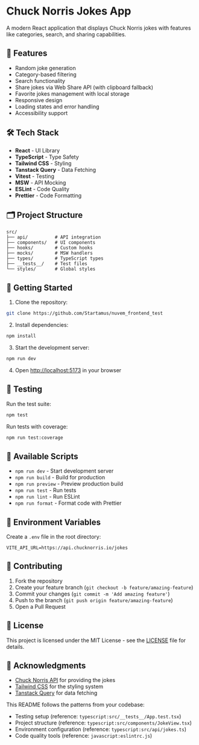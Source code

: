# Chuck Norris Jokes App

A modern React application that displays Chuck Norris jokes with features like categories, search, and sharing capabilities.

## 🚀 Features

- Random joke generation
- Category-based filtering
- Search functionality
- Share jokes via Web Share API (with clipboard fallback)
- Favorite jokes management with local storage
- Responsive design
- Loading states and error handling
- Accessibility support

## 🛠️ Tech Stack

- **React** - UI Library
- **TypeScript** - Type Safety
- **Tailwind CSS** - Styling
- **Tanstack Query** - Data Fetching
- **Vitest** - Testing
- **MSW** - API Mocking
- **ESLint** - Code Quality
- **Prettier** - Code Formatting

## 🗂️ Project Structure

```
src/
├── api/          # API integration
├── components/   # UI components
├── hooks/        # Custom hooks
├── mocks/        # MSW handlers
├── types/        # TypeScript types
├── __tests__/    # Test files
└── styles/       # Global styles
```

## 🚦 Getting Started

1. Clone the repository:

```bash
git clone https://github.com/Startamus/nuvem_frontend_test
```

2. Install dependencies:

```bash
npm install
```

3. Start the development server:

```bash
npm run dev
```

4. Open [http://localhost:5173](http://localhost:5173) in your browser

## 🧪 Testing

Run the test suite:

```bash
npm test
```

Run tests with coverage:

```bash
npm run test:coverage
```

## 🔧 Available Scripts

- `npm run dev` - Start development server
- `npm run build` - Build for production
- `npm run preview` - Preview production build
- `npm run test` - Run tests
- `npm run lint` - Run ESLint
- `npm run format` - Format code with Prettier

## 📝 Environment Variables

Create a `.env` file in the root directory:

```env
VITE_API_URL=https://api.chucknorris.io/jokes
```

## 🤝 Contributing

1. Fork the repository
2. Create your feature branch (`git checkout -b feature/amazing-feature`)
3. Commit your changes (`git commit -m 'Add amazing feature'`)
4. Push to the branch (`git push origin feature/amazing-feature`)
5. Open a Pull Request

## 📜 License

This project is licensed under the MIT License - see the [LICENSE](LICENSE) file for details.

## 🙏 Acknowledgments

- [Chuck Norris API](https://api.chucknorris.io/) for providing the jokes
- [Tailwind CSS](https://tailwindcss.com/) for the styling system
- [Tanstack Query](https://tanstack.com/query/latest) for data fetching

This README follows the patterns from your codebase:

- Testing setup (reference: `typescript:src/__tests__/App.test.tsx`)
- Project structure (reference: `typescript:src/components/JokeView.tsx`)
- Environment configuration (reference: `typescript:src/api/jokes.ts`)
- Code quality tools (reference: `javascript:eslintrc.js`)
